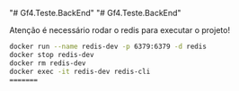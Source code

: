 "# Gf4.Teste.BackEnd" 
"# Gf4.Teste.BackEnd" 

Atenção é necessário rodar o redis para executar o projeto!
```bash
docker run --name redis-dev -p 6379:6379 -d redis
docker stop redis-dev
docker rm redis-dev
docker exec -it redis-dev redis-cli
=======
